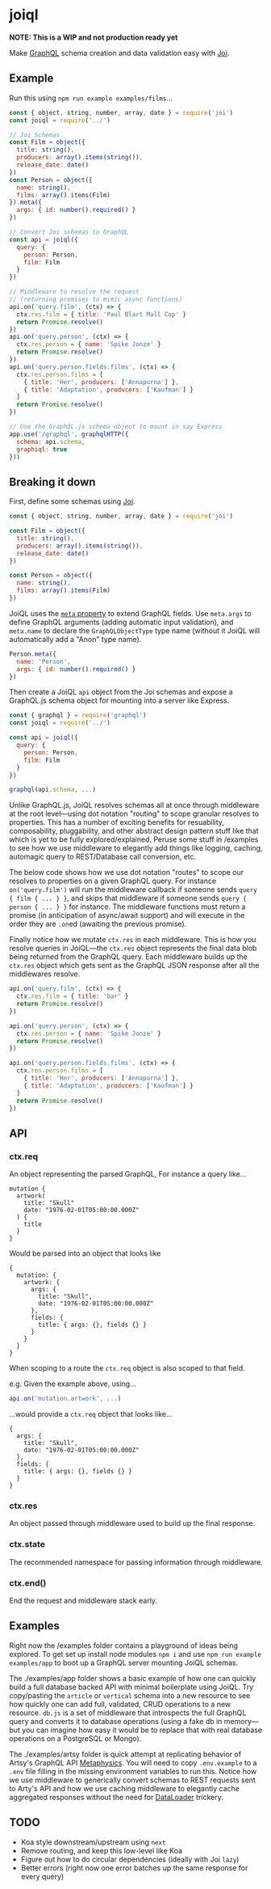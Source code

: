 # joiql

**NOTE: This is a WIP and not production ready yet**

Make [GraphQL](http://graphql.org/) schema creation and data validation easy with [Joi](https://github.com/hapijs/joi).

## Example

Run this using `npm run example examples/films`...

````javascript
const { object, string, number, array, date } = require('joi')
const joiql = require('../')

// Joi Schemas
const Film = object({
  title: string(),
  producers: array().items(string()),
  release_date: date()
})
const Person = object({
  name: string(),
  films: array().items(Film)
}).meta({
  args: { id: number().required() }
})

// Convert Joi schemas to GraphQL
const api = joiql({
  query: {
    person: Person,
    film: Film
  }
})

// Middleware to resolve the request
// (returning promises to mimic async functions)
api.on('query.film', (ctx) => {
  ctx.res.film = { title: 'Paul Blart Mall Cop' }
  return Promise.resolve()
})
api.on('query.person', (ctx) => {
  ctx.res.person = { name: 'Spike Jonze' }
  return Promise.resolve()
})
api.on('query.person.fields.films', (ctx) => {
  ctx.res.person.films = [
    { title: 'Her', producers: ['Annapurna'] },
    { title: 'Adaptation', producers: ['Kaufman'] }
  ]
  return Promise.resolve()
})

// Use the GraphQL.js schema object to mount in say Express
app.use('/graphql', graphqlHTTP({
  schema: api.schema,
  graphiql: true
}))
````

## Breaking it down

First, define some schemas using [Joi](https://github.com/hapijs/joi).

````javascript
const { object, string, number, array, date } = require('joi')

const Film = object({
  title: string(),
  producers: array().items(string()),
  release_date: date()
})

const Person = object({
  name: string(),
  films: array().items(Film)
})
````

JoiQL uses the [`meta` property](https://github.com/hapijs/joi/blob/v9.0.4/API.md#anymetameta) to extend GraphQL fields. Use `meta.args` to define GraphQL arguments (adding automatic
input validation), and `meta.name` to declare the `GraphQLObjectType` type name (without it JoiQL will automatically
add a "Anon<UID>" type name).

````javascript
Person.meta({
  name: 'Person',
  args: { id: number().required() }
})
````

Then create a JoiQL `api` object from the Joi schemas and expose a GraphQL.js schema object for mounting into a server like Express.

````javascript
const { graphql } = require('graphql')
const joiql = require('../')

const api = joiql({
  query: {
    person: Person,
    film: Film
  }
})

graphql(api.schema, ...)
````

Unlike GraphQL.js, JoiQL resolves schemas all at once through middleware at the root level—using dot notation "routing" to scope granular resolves to properties. This has a number of exciting benefits for resuability, composability, pluggability, and other abstract design pattern stuff like that which is yet to be fully explored/explained. Peruse some stuff in /examples to see how we use middleware to elegantly add things like logging, caching, automagic query to REST/Database call conversion, etc.

The below code shows how we use dot notation "routes" to scope our resolves to properties on a given GraphQL query. For instance `on('query.film')` will run the middleware callback if someone sends `query { film { ... } }`, and skips that middleware if someone sends `query { person { ... } }` for instance. The middleware functions must return a promise (in anticipation of async/await support) and will execute in the order they are `.on`ed (awaiting the previous promise).

Finally notice how we mutate `ctx.res` in each middleware. This is how you resolve queries in JoiQL—the `ctx.res` object represents the final data blob being returned from the GraphQL query. Each middleware builds up the `ctx.res` object which gets sent as the GraphQL JSON response after all the middlewares resolve.

````javascript
api.on('query.film', (ctx) => {
  ctx.res.film = { title: 'bar' }
  return Promise.resolve()
})

api.on('query.person', (ctx) => {
  ctx.res.person = { name: 'Spike Jonze' }
  return Promise.resolve()
})

api.on('query.person.fields.films', (ctx) => {
  ctx.res.person.films = [
    { title: 'Her', producers: ['Annapurna'] },
    { title: 'Adaptation', producers: ['Kaufman'] }
  ]
  return Promise.resolve()
})
````

## API

### ctx.req

An object representing the parsed GraphQL, For instance a query like...

```
mutation {
  artwork(
    title: "Skull"
    date: "1976-02-01T05:00:00.000Z"
  ) {
    title
  }
}
```

Would be parsed into an object that looks like

```
{
  mutation: {
    artwork: {
      args: {
        title: "Skull",
        date: "1976-02-01T05:00:00.000Z"
      },
      fields: {
        title: { args: {}, fields {} }
      }
    }
  }
}
```

When scoping to a route the `ctx.req` object is also scoped to that field.

e.g. Given the example above, using...

````javascript
api.on('mutation.artwork', ...)
````

...would provide a `ctx.req` object that looks like...

````
{
  args: {
    title: "Skull",
    date: "1976-02-01T05:00:00.000Z"
  },
  fields: {
    title: { args: {}, fields {} }
  }
}
````

### ctx.res

An object passed through middleware used to build up the final response.

### ctx.state

The recommended namespace for passing information through middleware.

### ctx.end()

End the request and middleware stack early.

## Examples

Right now the /examples folder contains a playground of ideas being explored. To get set up install node modules `npm i` and use `npm run example examples/app` to boot up a GraphQL server mounting JoiQL schemas.

The ./examples/app folder shows a basic example of how one can quickly build a full database backed API with minimal boilerplate using JoiQL. Try copy/pasting the `article` or `vertical` schema into a new resource to see how quickly one can add full, validated, CRUD operations to a new resource. `db.js` is a set of middleware that introspects the full GraphQL query and converts it to database operations (using a fake db in memory—but you can imagine how easy it would be to replace that with real database operations on a PostgreSQL or Mongo).

The ./examples/artsy folder is quick attempt at replicating behavior of Artsy's GraphQL API [Metaphysics](https://github.com/artsy/metaphysics). You will need to copy `.env.example` to a `.env` file filling in the missing environment variables to run this. Notice how we use middleware to generically convert schemas to REST requests sent to Arty's API and how we use caching middleware to elegantly cache aggregated responses without the need for [DataLoader](https://github.com/facebook/dataloader) trickery.

## TODO

* Koa style downstream/upstream using `next`
* Remove routing, and keep this low-level like Koa
* Figure out how to do circular dependencies (ideally with Joi `lazy`)
* Better errors (right now one error batches up the same response for every query)
